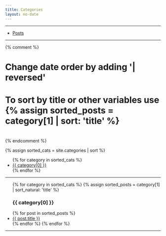 ```yaml
---
title: Categories
layout: no-date
---
```


-----

* [Posts](/posts)

-----

{% comment %}
#
# Change date order by adding '| reversed'
# To sort by title or other variables use {% assign sorted_posts = category[1] | sort: 'title' %}
#
{% endcomment %}

{% assign sorted_cats = site.categories | sort %}

<ul>
{% for category in sorted_cats %}
    <li><a href="#{{ category[0] | uri_escape | downcase }}">{{ category[0] }}</a></li>
{% endfor %}
</ul>

-----

<ul>
{% for category in sorted_cats %}
{% assign sorted_posts = category[1] | sort_natural: 'title' %}
<h3 id="{{category[0] | uri_escape | downcase }}">{{ category[0] }}</h3>
    {% for post in sorted_posts %}
        <li><a href="{{ site.url }}{{ site.baseurl }}{{  post.url }}">{{ post.title }}</a></li>
    {% endfor %}
{% endfor %}
</ul>

-----
